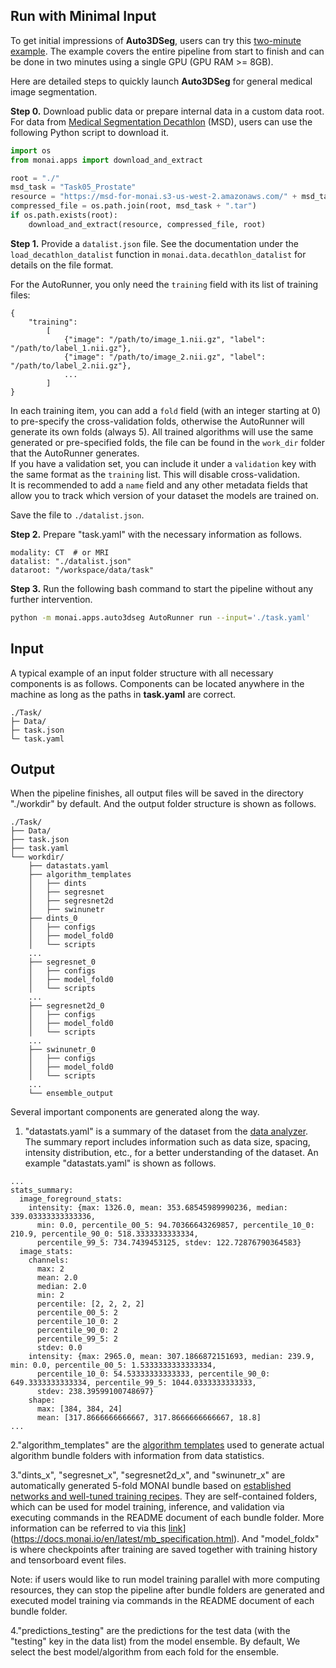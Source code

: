 ## Run with Minimal Input

To get initial impressions of **Auto3DSeg**, users can try this [two-minute example](../notebooks/auto3dseg_hello_world.ipynb). The example covers the entire pipeline from start to finish and can be done in two minutes using a single GPU (GPU RAM >= 8GB).

Here are detailed steps to quickly launch **Auto3DSeg** for general medical image segmentation.

**Step 0.** Download public data or prepare internal data in a custom data root. For data from [Medical Segmentation Decathlon](http://medicaldecathlon.com/) (MSD), users can use the following Python script to download it.

```python
import os
from monai.apps import download_and_extract

root = "./"
msd_task = "Task05_Prostate"
resource = "https://msd-for-monai.s3-us-west-2.amazonaws.com/" + msd_task + ".tar"
compressed_file = os.path.join(root, msd_task + ".tar")
if os.path.exists(root):
    download_and_extract(resource, compressed_file, root)
```

**Step 1.** Provide a `datalist.json` file.
See the documentation under the `load_decathlon_datalist` function in `monai.data.decathlon_datalist` for details on the file format.

For the AutoRunner, you only need the `training` field with its list of training files:
```
{
    "training":
        [
            {"image": "/path/to/image_1.nii.gz", "label": "/path/to/label_1.nii.gz"},
            {"image": "/path/to/image_2.nii.gz", "label": "/path/to/label_2.nii.gz"},
            ...
        ]
}

```
In each training item, you can add a `fold` field (with an integer starting at 0) to pre-specify the cross-validation folds, otherwise the AutoRunner will generate its own folds (always 5). All trained algorithms will use the same generated or pre-specified folds, the file can be found in the `work_dir` folder that the AutoRunner generates.  
If you have a validation set, you can include it under a `validation` key with the same format as the `training` list. This will disable cross-validation.  
It is recommended to add a `name` field and any other metadata fields that allow you to track which version of your dataset the models are trained on.

Save the file to `./datalist.json`.

**Step 2.** Prepare "task.yaml" with the necessary information as follows.

```
modality: CT  # or MRI
datalist: "./datalist.json"
dataroot: "/workspace/data/task"
```

**Step 3.** Run the following bash command to start the pipeline without any further intervention.

```bash
python -m monai.apps.auto3dseg AutoRunner run --input='./task.yaml'
```

## Input

A typical example of an input folder structure with all necessary components is as follows. Components can be located anywhere in the machine as long as the paths in **task.yaml** are correct.

```
./Task/
├─ Data/
├─ task.json
└─ task.yaml
```

## Output

When the pipeline finishes, all output files will be saved in the directory "./workdir" by default. And the output folder structure is shown as follows.

```
./Task/
├── Data/
├── task.json
├── task.yaml
└── workdir/
    ├── datastats.yaml
    ├── algorithm_templates
    │   ├── dints
    │   ├── segresnet
    │   ├── segresnet2d
    │   ├── swinunetr
    ├── dints_0
    │   ├── configs
    │   ├── model_fold0
    │   └── scripts
	...
    ├── segresnet_0
    │   ├── configs
    │   ├── model_fold0
    │   └── scripts
	...
    ├── segresnet2d_0
    │   ├── configs
    │   ├── model_fold0
    │   └── scripts
	...
    ├── swinunetr_0
    │   ├── configs
    │   ├── model_fold0
    │   └── scripts
    ...
    └── ensemble_output
```

Several important components are generated along the way.

1. "datastats.yaml" is a summary of the dataset from the [data analyzer](../docs/data_analyzer.md). The summary report includes information such as data size, spacing, intensity distribution, etc., for a better understanding of the dataset. An example "datastats.yaml" is shown as follows.

```
...
stats_summary:
  image_foreground_stats:
    intensity: {max: 1326.0, mean: 353.68545989990236, median: 339.03333333333336,
      min: 0.0, percentile_00_5: 94.70366643269857, percentile_10_0: 210.9, percentile_90_0: 518.3333333333334,
      percentile_99_5: 734.7439453125, stdev: 122.72876790364583}
  image_stats:
    channels:
      max: 2
      mean: 2.0
      median: 2.0
      min: 2
      percentile: [2, 2, 2, 2]
      percentile_00_5: 2
      percentile_10_0: 2
      percentile_90_0: 2
      percentile_99_5: 2
      stdev: 0.0
    intensity: {max: 2965.0, mean: 307.1866872151693, median: 239.9, min: 0.0, percentile_00_5: 1.5333333333333334,
      percentile_10_0: 54.53333333333333, percentile_90_0: 649.3333333333334, percentile_99_5: 1044.0333333333333,
      stdev: 238.39599100748697}
    shape:
      max: [384, 384, 24]
      mean: [317.8666666666667, 317.8666666666667, 18.8]
...
```

2."algorithm_templates" are the [algorithm templates](../docs/algorithm_generation.md#algorithm-templates) used to generate actual algorithm bundle folders with information from data statistics.

3."dints_x", "segresnet_x", "segresnet2d_x", and "swinunetr_x" are automatically generated 5-fold MONAI bundle based on [established networks and well-tuned training recipes](../docs/algorithm_generation.md#algorithms). They are self-contained folders, which can be used for model training, inference, and validation via executing commands in the README document of each bundle folder. More information can be referred to via this [link](https://docs.monai.io/en/latest/mb_specification.html)](https://docs.monai.io/en/latest/mb_specification.html). And "model_foldx" is where checkpoints after training are saved together with training history and tensorboard event files.

Note: if users would like to run model training parallel with more computing resources, they can stop the pipeline after bundle folders are generated and executed model training via commands in the README document of each bundle folder.

4."predictions_testing" are the predictions for the test data (with the "testing" key in the data list) from the model ensemble. By default, We select the best model/algorithm from each fold for the ensemble.
